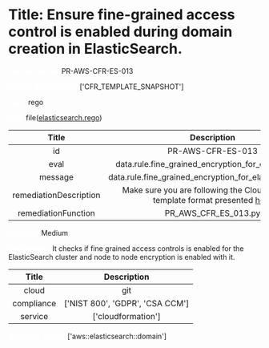 



# Title: Ensure fine-grained access control is enabled during domain creation in ElasticSearch.


***<font color="white">Master Test Id:</font>*** PR-AWS-CFR-ES-013

***<font color="white">Master Snapshot Id:</font>*** ['CFR_TEMPLATE_SNAPSHOT']

***<font color="white">type:</font>*** rego

***<font color="white">rule:</font>*** file([elasticsearch.rego])  
  
  
  
  

|Title|Description|
| :---: | :---: |
|id|PR-AWS-CFR-ES-013|
|eval|data.rule.fine_grained_encryption_for_elasticsearch|
|message|data.rule.fine_grained_encryption_for_elasticsearch_err|
|remediationDescription|Make sure you are following the Cloudformation template format presented <a href='https://docs.aws.amazon.com/AWSCloudFormation/latest/UserGuide/aws-resource-elasticsearch-domain.html' target='_blank'>here</a>|
|remediationFunction|PR_AWS_CFR_ES_013.py|


***<font color="white">Severity:</font>*** Medium

***<font color="white">Description:</font>*** It checks if fine grained access controls is enabled for the ElasticSearch cluster and node to node encryption is enabled with it.  
  
  

|Title|Description|
| :---: | :---: |
|cloud|git|
|compliance|['NIST 800', 'GDPR', 'CSA CCM']|
|service|['cloudformation']|


***<font color="white">Resource Types:</font>*** ['aws::elasticsearch::domain']


[elasticsearch.rego]: https://github.com/prancer-io/prancer-compliance-test/tree/master/aws/iac/elasticsearch.rego
